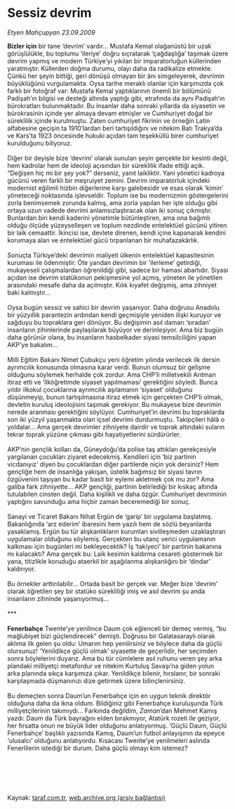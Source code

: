 # Sessiz devrim

*Etyen Mahçupyan 23.09.2009*

<div class="taraf_structure_2col_1zq">
<div class="margen_n">



 <p><b>Bizler için</b> bir tane ‘devrim’ vardır... Mustafa Kemal olağanüstü bir uzak görüşlülükle, bu toplumu ‘ileriye’ doğru sıçratarak ‘çağdaşlığa’ taşımak üzere devrim yapmış ve modern Türkiye’yi yıkılan bir imparatorluğun küllerinden yaratmıştır. Küllerden doğma durumu, olayı daha da radikalize etmekte. Çünkü her şeyin bittiği, geri dönüşü olmayan bir ânı simgeleyerek, devrimin büyüklüğünü vurgulamakta. Oysa tarihe meraklı olanlar için karşımızda çok farklı bir fotoğraf var: Mustafa Kemal yaptıklarının önemli bir bölümünü Padişah’ın bilgisi ve desteği altında yaptığı gibi, etrafında da aynı Padişah’ın bürokratları bulunmaktadır. Bu insanlar daha sonraki yıllarda da siyasetin ve bürokrasinin içinde yer almaya devam etmişler ve Cumhuriyet doğal bir süreklilik içinde kurulmuştu. Zaten cumhuriyet fikrinin ve örneğin Latin alfabesine geçişin ta 1910’lardan beri tartışıldığını ve nitekim Batı Trakya’da ve Kars’ta 1923 öncesinde hukuki açıdan tam teşekküllü birer cumhuriyet kurulduğunu biliyoruz. <br/><br/>Diğer bir deyişle bize ‘devrim’ olarak sunulan şeyin gerçekte bir kesinti değil, hem kadrolar hem de ideoloji açısından bir süreklilik ifade ettiği açık. “Değişen hiç mi bir şey yok?” derseniz, yanıt laikliktir. Yani yönetici kadroya gücünü veren farklı bir meşruiyet zemini. Devrim imparatorluk içindeki modernist eğilimli hizbin diğerlerine karşı galebesidir ve esas olarak ‘kimin’ yöneteceği noktasında işlevseldir. Toplum ise bu modernizmin göstergelerini zorla benimsemek zorunda kalmış, ama zorla yapılan her işte olduğu gibi ortaya uzun vadede devrimi anlamsızlaştıracak olan iki sonuç çıkmıştır. Bunlardan biri kendi kaderini yönetimle bütünleştiren, ama ona bağımlı olduğu ölçüde yüzeyselleşen ve toplum nezdinde entelektüel gücünü yitiren bir laik cemaattir. İkincisi ise, devlete direnen, kendi içine kapanarak kendini korumaya alan ve entelektüel gücü tırpanlanan bir muhafazakârlık. <br/><br/>Sonuçta Türkiye’deki devrimin maliyeti ülkenin entelektüel kapasitesinin kuruması ile ödenmiştir. Öte yandan devrimin bir ‘ilerleme’ getirdiği, mukayeseli çalışmalardan öğrenildiği gibi, sadece bir hamasi abartıdır. Siyasi açıdan ise devrim statükonun pekişmesine yol açmış, yöneten ile yönetilen arasındaki mesafe daha da açılmıştır. Kılık kıyafet değişmiş, ama zihniyet baki kalmıştır... <br/><br/>Oysa bugün sessiz ve sahici bir devrim yaşanıyor. Daha doğrusu Anadolu bir yüzyıllık parantezin ardından kendi geçmişiyle yeniden ilişki kuruyor ve sağduyu bu topraklara geri dönüyor. Bu değişimin asıl damarı ‘sıradan’ insanların zihinlerinde paylaşılarak büyüyor ve derinleşiyor. Ama biz bugün daha görünür olana, bu insanların hasbelkader siyasi temsilciliğini yapan AKP’ye bakalım... <br/><br/>Milli Eğitim Bakanı Nimet Çubukçu yeni öğretim yılında verilecek ilk dersin ayrımcılık konusunda olmasına karar verdi. Bunun olumsuz bir gelişme olduğunu söylemek herhalde çok zordur. Ama CHP’li milletvekili Arıtman itiraz etti ve ‘ilköğretimde siyaset yapılmaması’ gerektiğini söyledi. Bunca yıldır ilkokul çocuklarına ayrımcılık aşılamanın ‘siyaset’ olduğunu düşünmeyip, bunun tartışılmasına itiraz etmek için gerçekten CHP’li olmak, devletin kuruluş ideolojisini taşımak gerekiyor. Bu mukayese bize devrimin nerede aranması gerektiğini söylüyor. Cumhuriyet’in devrimi bu topraklarda son iki yüzyıl yaşanmakta olan içsel devrimi durdurmuştu. Takipçileri hâlâ o yoldalar... Ama gerçek devrimler zihniyete dairdir ve toprak altındaki suların tekrar toprak yüzüne çıkması gibi hayatiyetlerini sürdürürler. <br/><br/>AKP’nin gençlik kolları da, Güneydoğu’da polise taş attıkları gerekçesiyle yargılanan çocukları ziyaret edecekmiş. Kendileri için ‘biz partinin vicdanıyız’ diyen bu çocuklardan diğer partilerde niçin yok dersiniz? Hem gençliğe hem de insanlığa yakışan, üstelik bağımsız bir siyasi tavrın özgüvenini taşıyan bu kadar basit bir eylemi akletmek çok mu zor? Ama galiba fark zihniyette... AKP gençliği, partinin belirlediği bir kıskaç altında tutulabilen cinsten değil. Daha kişilikli ve daha özgür. Cumhuriyet devriminin yaptığını savunduğu ama hiçbir zaman beceremediği bir sonuç. <br/><br/>Sanayi ve Ticaret Bakanı Nihat Ergün de ‘garip’ bir uygulama başlatmış. Bakanlığında ‘arz ederim’ ibaresini hem yazılı hem de sözlü beyanlarda yasaklamış. Ergün bu tür alışkanlıkların kurumları sivilleşmeden uzaklaştıran uygulamalar olduğunu söylemiş. Gerçekten bu utanç verici uygulamanın kalkması için bugünleri mi bekleyecektik? İş ‘takiyeci’ bir partinin bakanına mı kalacaktı? Ama gerçek bu: Laik kesimin kaldırma cesareti göstermek bir yana, titizlikle koruduğu ataerkil bir aşağılanma alışkanlığını bir ‘dindar’ kaldırıyor. <br/><br/>Bu örnekler arttırılabilir... Ortada basit bir gerçek var. Meğer bize ‘devrim’ olarak öğretilen şey bir statüko sürekliliği imiş ve asıl devrim şu anda insanların zihninde yaşanıyormuş... <br/><br/>***<b> <br/><br/>Fenerbahçe</b> Twente’ye yenilince Daum çok eğlenceli bir demeç vermiş, “bu mağlubiyet bizi güçlendirecek” demişti. Doğrusu bir Galatasaraylı olarak aklıma ilk gelen şu oldu: Umarım hep yenilirsiniz ve böylece daha da güçlü olursunuz! ‘Yenildikçe güçlü olmak’ siyasette de geçerlidir, her seçimden sonra böylelerini duyarız. Ama bu tür cümlelere asıl ruhunu veren şey arka plandaki milliyetçi metafordur ve nitekim Kurtuluş Savaşı’na giden yolun arka planında sıkça karşımıza çıkar. Yenildikçe bilenir, hırslanır, bir sonraki karşılaşmada düşmanınızı dize getirmek üzere bilinçlenirsiniz. <br/><br/>Bu demeçten sonra Daum’un Fenerbahçe için en uygun teknik direktör olduğuna daha da ikna oldum. Bildiğiniz gibi Fenerbahçe kuruluşunda Türk milliyetçilerinin takımıydı... Farkında değildim, <i>Zaman</i>’dan Mehmet Kamış yazdı: Daum da Türk bayrağını elden bırakmıyor, Atatürk rozeti ile geziyor, her fırsatta onun ne büyük lider olduğunu anlatıyormuş. ‘Güçlü Daum, Güçlü Fenerbahçe’ başlıklı yazısında Kamış, Daum’un futbol anlayışının da epeyce ‘ulusalcı’ olduğunu anlatıyordu. Kısacası Twente’ye yenilmeleri aslında Fenerlilerin istediği bir durum. Daha güçlü olmayı kim istemez?</p>
<br/>
<br/>
<br/>



<br/>


<div id="taraf_not">
</div>

</div>


</div>

Kaynak: [taraf.com.tr](http://www.taraf.com.tr:80/makale/7574.htm), [web.archive.org (arşiv bağlantısı)](http://web.archive.org/web/20091013222049/http://www.taraf.com.tr:80/makale/7574.htm)
